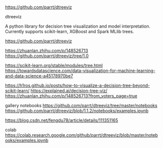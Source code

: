 https://github.com/parrt/dtreeviz

dtreeviz

A python library for decision tree visualization and model interpretation. Currently supports scikit-learn, XGBoost and Spark MLlib trees.

https://github.com/parrt/dtreeviz

https://zhuanlan.zhihu.com/p/148526713
https://github.com/parrt/dtreeviz/tree/1.0

https://scikit-learn.org/stable/modules/tree.html
https://towardsdatascience.com/data-visualization-for-machine-learning-and-data-science-a45178970be7

https://h1ros.github.io/posts/how-to-visualize-a-decision-tree-beyond-scikit-learn/
https://explained.ai/decision-tree-viz/
https://zhuanlan.zhihu.com/p/148526713?from_voters_page=true

gallery notebooks
https://github.com/parrt/dtreeviz/tree/master/notebooks
https://github.com/parrt/dtreeviz/blob/1.1.2/notebooks/examples.ipynb

https://blog.csdn.net/fengdu78/article/details/111351165


colab
https://colab.research.google.com/github/parrt/dtreeviz/blob/master/notebooks/examples.ipynb